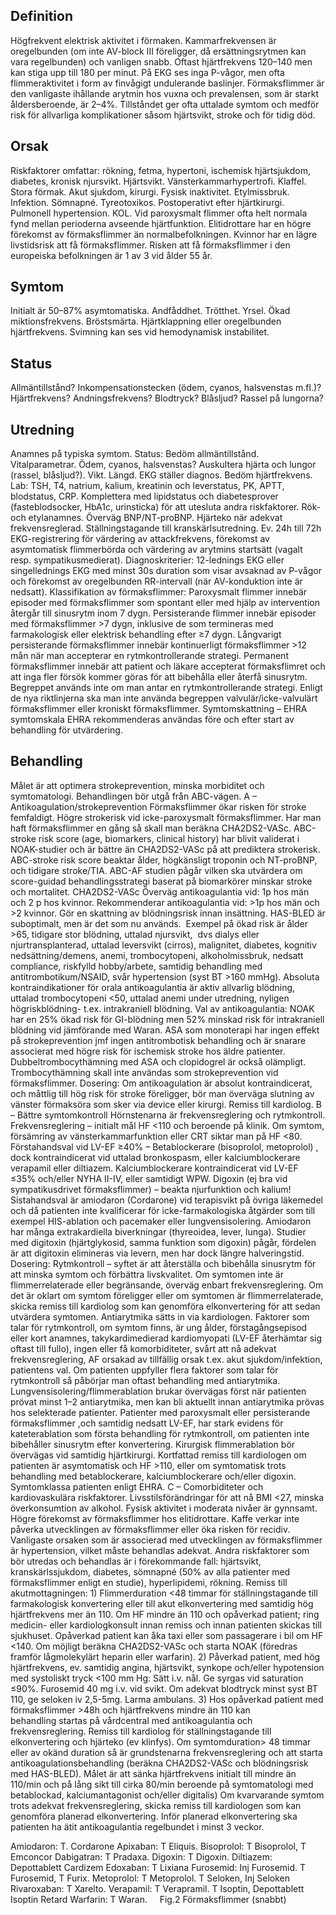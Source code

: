 ## Definition

Högfrekvent elektrisk aktivitet i förmaken. Kammarfrekvensen är oregelbunden (om inte AV-block III föreligger, då ersättningsrytmen kan vara regelbunden) och vanligen snabb. Oftast hjärtfrekvens 120–140 men kan stiga upp till 180 per minut. På EKG ses inga P-vågor, men ofta flimmeraktivitet i form av finvågigt undulerande baslinjer.
Förmaksflimmer är den vanligaste ihållande arytmin hos vuxna och prevalensen, som är starkt åldersberoende, är 2–4%. Tillståndet ger ofta uttalade symtom och medför risk för allvarliga komplikationer såsom hjärtsvikt, stroke och för tidig död.

## Orsak

Riskfaktorer omfattar: rökning, fetma, hypertoni, ischemisk hjärtsjukdom, diabetes, kronisk njursvikt. Hjärtsvikt. Vänsterkammarhypertrofi. Klaffel. Stora förmak. Akut sjukdom, kirurgi. Fysisk inaktivitet. Etylmissbruk. Infektion. Sömnapné. Tyreotoxikos. Postoperativt efter hjärtkirurgi. Pulmonell hypertension. KOL. Vid paroxysmalt flimmer ofta helt normala fynd mellan perioderna avseende hjärtfunktion. Elitidrottare har en högre förekomst av förmaksflimmer än normalbefolkningen. Kvinnor har en lägre livstidsrisk att få förmaksflimmer. Risken att få förmaksflimmer i den europeiska befolkningen är 1 av 3 vid ålder 55 år.

## Symtom

Initialt är 50–87% asymtomatiska. Andfåddhet. Trötthet. Yrsel. Ökad miktionsfrekvens. Bröstsmärta. Hjärtklappning eller oregelbunden hjärtfrekvens. Svimning kan ses vid hemodynamisk instabilitet.

## Status

Allmäntillstånd? Inkompensationstecken (ödem, cyanos, halsvenstas m.fl.)? Hjärtfrekvens? Andningsfrekvens? Blodtryck? Blåsljud? Rassel på lungorna?

## Utredning

Anamnes på typiska symtom. Status: Bedöm allmäntillstånd. Vitalparametrar. Ödem, cyanos, halsvenstas? Auskultera hjärta och lungor (rassel, blåsljud?). Vikt. Längd.
EKG ställer diagnos. Bedöm hjärtfrekvens.
Lab: TSH, T4, natrium, kalium, kreatinin och leverstatus, PK, APTT, blodstatus, CRP. Komplettera med lipidstatus och diabetesprover (fasteblodsocker, HbA1c, urinsticka) för att utesluta andra riskfaktorer.
Rök- och etylanamnes. Överväg BNP/NT-proBNP. Hjärteko när adekvat frekvensreglerad. Ställningstagande till kranskärlsutredning. Ev. 24h till 72h EKG-registrering för värdering av attackfrekvens, förekomst av asymtomatisk flimmerbörda och värdering av arytmins startsätt (vagalt resp. sympatikusmedierat).
Diagnoskriterier: 12-lednings EKG eller singellednings EKG med minst 30s duration som visar avsaknad av P-vågor och förekomst av oregelbunden RR-intervall (när AV-konduktion inte är nedsatt).
Klassifikation av förmaksflimmer:
Paroxysmalt flimmer innebär episoder med förmaksflimmer som spontant eller med hjälp av intervention återgår till sinusrytm inom 7 dygn.
Persisterande flimmer innebär episoder med förmaksflimmer >7 dygn, inklusive de som termineras med farmakologisk eller elektrisk behandling efter ≥7 dygn.
Långvarigt persisterande förmaksflimmer innebär kontinuerligt förmaksflimmer >12 mån när man accepterar en rytmkontrollerande strategi.
Permanent förmaksflimmer innebär att patient och läkare accepterat förmaksflimret och att inga fler försök kommer göras för att bibehålla eller återfå sinusrytm. Begreppet används inte om man antar en rytmkontrollerande strategi.
Enligt de nya riktlinjerna ska man inte använda begreppen valvulär/icke-valvulärt förmaksflimmer eller kroniskt förmaksflimmer.
Symtomskattning – EHRA symtomskala
EHRA rekommenderas användas före och efter start av behandling för utvärdering.

## Behandling

Målet är att optimera strokeprevention, minska morbiditet och symtomatologi. Behandlingen bör utgå från ABC-vägen.
A – Antikoagulation/strokeprevention
Förmaksflimmer ökar risken för stroke femfaldigt. Högre strokerisk vid icke-paroxysmalt förmaksflimmer. Har man haft förmaksflimmer en gång så skall man beräkna CHA2DS2-VASc.
ABC-stroke risk score (age, biomarkers, clinical history) har blivit validerat i NOAK-studier och är bättre än CHA2DS2-VASc på att prediktera strokerisk. ABC-stroke risk score beaktar ålder, högkänsligt troponin och NT-proBNP, och tidigare stroke/TIA. ABC-AF studien pågår vilken ska utvärdera om score-guidad behandlingsstrategi baserat på biomarkörer minskar stroke och mortalitet. CHA2DS2-VASc
Överväg antikoagulantia vid: 1p hos män och 2 p hos kvinnor. Rekommenderar antikoagulantia vid: >1p hos män och >2 kvinnor.
Gör en skattning av blödningsrisk innan insättning. HAS-BLED är suboptimalt, men är det som nu används.  Exempel på ökad risk är ålder >65, tidigare stor blödning, uttalad njursvikt,  dvs dialys eller njurtransplanterad, uttalad leversvikt (cirros), malignitet, diabetes, kognitiv nedsättning/demens, anemi, trombocytopeni, alkoholmissbruk, nedsatt compliance, riskfylld hobby/arbete, samtidig behandling med antitrombotikum/NSAID, svår hypertension (syst BT >160 mmHg).
Absoluta kontraindikationer för orala antikoagulantia är aktiv allvarlig blödning, uttalad trombocytopeni <50, uttalad anemi under utredning, nyligen högriskblödning- t.ex. intrakraniell blödning. Val av antikoagulantia:
NOAK har en 25% ökad risk för GI-blödning men 52% minskad risk för intrakraniell blödning vid jämförande med Waran.
ASA som monoterapi har ingen effekt på strokeprevention jmf ingen antitrombotisk behandling och är snarare associerat med högre risk för ischemisk stroke hos äldre patienter. Dubbeltrombocythämning med ASA och clopidogrel är också olämpligt. Trombocythämning skall inte användas som strokeprevention vid förmaksflimmer.
Dosering:
Om antikoagulation är absolut kontraindicerat, och måttlig till hög risk för stroke föreligger, bör man överväga slutning av vänster förmaksöra som sker via device eller kirurgi. Remiss till kardiolog.
B – Bättre symtomkontroll
Hörnstenarna är frekvensreglering och rytmkontroll.
Frekvensreglering – initialt mål HF <110 och beroende på klinik. Om symtom, försämring av vänsterkammarfunktion eller CRT siktar man på HF <80. Förstahandsval vid LV-EF ≥40% – Betablockerare (bisoprolol, metoprolol) , dock kontraindicerat vid uttalad bronkospasm, eller kalciumblockerare verapamil eller diltiazem. Kalciumblockerare kontraindicerat vid LV-EF ≤35% och/eller NYHA II-IV, eller samtidigt WPW. Digoxin (ej bra vid sympatikusdrivet förmaksflimmer) – beakta njurfunktion och kalium! Sistahandsval är amiodaron (Cordarone) vid terapisvikt på övriga läkemedel och då patienten inte kvalificerar för icke-farmakologiska åtgärder som till exempel HIS-ablation och pacemaker eller lungvensisolering. Amiodaron har många extrakardiella biverkningar (thyreoidea, lever, lunga). Studier med digitoxin (hjärtglykosid, samma funktion som digoxin) pågår, fördelen är att digitoxin elimineras via levern, men har dock längre halveringstid.
Dosering:
Rytmkontroll – syftet är att återställa och bibehålla sinusrytm för att minska symtom och förbättra livskvalitet. Om symtomen inte är flimmerrelaterade eller begränsande, överväg enbart frekvensreglering. Om det är oklart om symtom föreligger eller om symtomen är flimmerrelaterade, skicka remiss till kardiolog som kan genomföra elkonvertering för att sedan utvärdera symtomen. Antiarytmika sätts in via kardiologen.
Faktorer som talar för rytmkontroll, om symtom finns, är ung ålder, förstagångsepisod eller kort anamnes, takykardimedierad kardiomyopati (LV-EF återhämtar sig oftast till fullo), ingen eller få komorbiditeter, svårt att nå adekvat frekvensreglering, AF orsakad av tillfällig orsak t.ex. akut sjukdom/infektion, patientens val. Om patienten uppfyller flera faktorer som talar för rytmkontroll så påbörjar man oftast behandling med antiarytmika. Lungvensisolering/flimmerablation brukar övervägas först när patienten prövat minst 1–2 antiarytmika, men kan bli aktuellt innan antiarytmika prövas hos selekterade patienter. Patienter med paroxysmalt eller persisterande förmaksflimmer ,och samtidig nedsatt LV-EF, har stark evidens för kateterablation som första behandling för rytmkontroll, om patienten inte bibehåller sinusrytm efter konvertering. Kirurgisk flimmerablation bör övervägas vid samtidig hjärtkirurgi.
Kortfattad remiss till kardiologen om patienten är asymtomatisk och HF >110, eller om symtomatisk trots behandling med betablockerare, kalciumblockerare och/eller digoxin. Symtomklassa patienten enligt EHRA.
C – Comorbiditeter och kardiovaskulära riskfaktorer.
Livsstilsförändringar för att nå BMI <27, minska överkonsumtion av alkohol. Fysisk aktivitet i moderata nivåer är gynnsamt. Högre förekomst av förmaksflimmer hos elitidrottare. Kaffe verkar inte påverka utvecklingen av förmaksflimmer eller öka risken för recidiv. Vanligaste orsaken som är associerad med utvecklingen av förmaksflimmer är hypertension, vilket måste behandlas adekvat. Andra riskfaktorer som bör utredas och behandlas är i förekommande fall: hjärtsvikt, kranskärlssjukdom, diabetes, sömnapné (50% av alla patienter med förmaksflimmer enligt en studie), hyperlipidemi, rökning. Remiss till akutmottagningen:
1) Flimmerduration <48 timmar för ställningstagande till farmakologisk konvertering eller till akut elkonvertering med samtidig hög hjärtfrekvens mer än 110. Om HF mindre än 110 och opåverkad patient; ring medicin- eller kardiologkonsult innan remiss och innan patienten skickas till sjukhuset. Opåverkad patient kan åka taxi eller som passagerare i bil om HF <140. Om möjligt beräkna CHA2DS2-VASc och starta NOAK (föredras framför lågmolekylärt heparin eller warfarin).
2) Påverkad patient, med hög hjärtfrekvens, ev. samtidig angina, hjärtsvikt, synkope och/eller hypotension med systoliskt tryck <100 mm Hg: Sätt i.v. nål. Ge syrgas vid saturation ≤90%. Furosemid 40 mg i.v. vid svikt. Om adekvat blodtryck minst syst BT 110, ge seloken iv 2,5-5mg. Larma ambulans. 3) Hos opåverkad patient med förmaksflimmer >48h och hjärtfrekvens mindre än 110 kan behandling startas på vårdcentral med antikoagulantia och frekvensreglering. Remiss till kardiolog för ställningstagande till elkonvertering och hjärteko (ev klinfys).
Om symtomduration> 48 timmar eller av okänd duration så är grundstenarna frekvensreglering och att starta antikoagulationsbehandling (beräkna CHA2DS2-VASc och blödningsrisk med HAS-BLED). Målet är att sänka hjärtfrekvens initialt till mindre än 110/min och på lång sikt till cirka 80/min beroende på symtomatologi med betablockad, kalciumantagonist och/eller digitalis) Om kvarvarande symtom trots adekvat frekvensreglering, skicka remiss till kardiologen som kan genomföra planerad elkonvertering.
Inför planerad elkonvertering ska patienten ha ätit antikoagulantia regelbundet i minst 3 veckor.


Amiodaron: T. Cordarone
Apixaban: T Eliquis.
Bisoprolol: T Bisoprolol, T Emconcor
Dabigatran: T Pradaxa.
Digoxin: T Digoxin.
Diltiazem: Depottablett Cardizem
Edoxaban: T Lixiana
Furosemid: Inj Furosemid. T Furosemid, T Furix.
Metoprolol: T Metoprolol. T Seloken, Inj Seloken
Rivaroxaban: T Xarelto.
Verapamil: T Verapramil. T Isoptin, Depottablett Isoptin Retard
Warfarin: T Waran.
 
 
Fig.2 Förmaksflimmer (snabbt)

